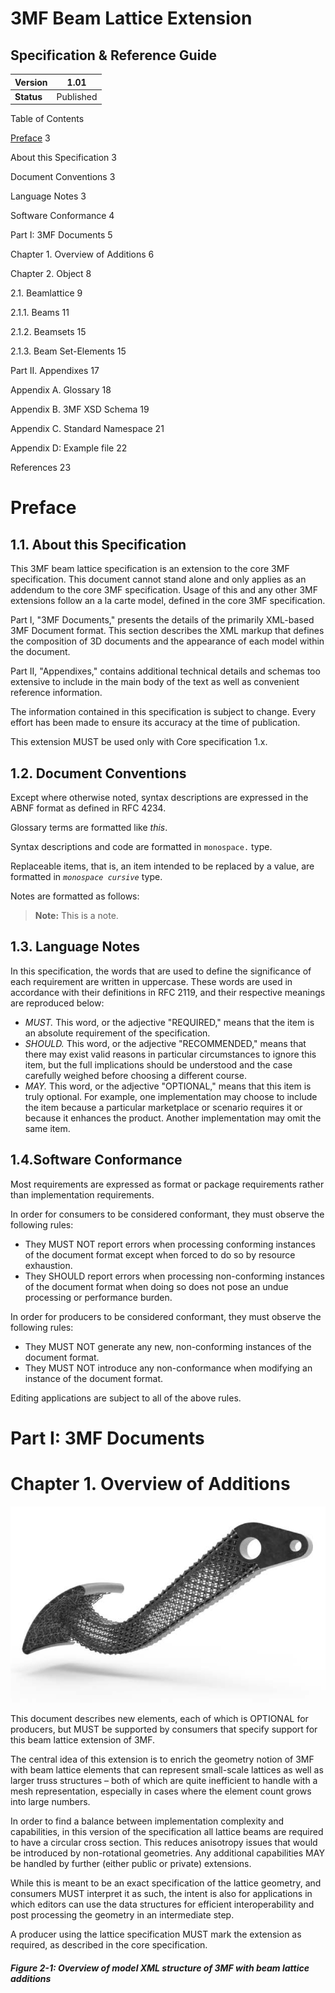 #
# 3MF Beam Lattice Extension

## Specification &amp; Reference Guide











| **Version** | 1.01 |
| --- | --- |
| **Status** | Published |

Table of Contents

[Preface](#preface)        3

About this Specification        3

Document Conventions        3

Language Notes        3

Software Conformance        4

Part I: 3MF Documents        5

Chapter 1. Overview of Additions        6

Chapter 2. Object        8

2.1.        Beamlattice        9

2.1.1.        Beams        11

2.1.2.        Beamsets        15

2.1.3.        Beam Set-Elements        15

Part II. Appendixes        17

Appendix A. Glossary        18

Appendix B. 3MF XSD Schema        19

Appendix C. Standard Namespace        21

Appendix D: Example file        22

References        23



# Preface

## 1.1. About this Specification

This 3MF beam lattice specification is an extension to the core 3MF specification. This document cannot stand alone and only applies as an addendum to the core 3MF specification. Usage of this and any other 3MF extensions follow an a la carte model, defined in the core 3MF specification.

Part I, &quot;3MF Documents,&quot; presents the details of the primarily XML-based 3MF Document format. This section describes the XML markup that defines the composition of 3D documents and the appearance of each model within the document.

Part II, &quot;Appendixes,&quot; contains additional technical details and schemas too extensive to include in the main body of the text as well as convenient reference information.

The information contained in this specification is subject to change. Every effort has been made to ensure its accuracy at the time of publication.

This extension MUST be used only with Core specification 1.x.

## 1.2. Document Conventions

Except where otherwise noted, syntax descriptions are expressed in the ABNF format as defined in RFC 4234.

Glossary terms are formatted like _this_.

Syntax descriptions and code are formatted in `monospace.` type.

Replaceable items, that is, an item intended to be replaced by a value, are formatted in _`monospace cursive`_ type.

Notes are formatted as follows:

>**Note:** This is a note.

## 1.3. Language Notes

In this specification, the words that are used to define the significance of each requirement are written in uppercase. These words are used in accordance with their definitions in RFC 2119, and their respective meanings are reproduced below:

- _MUST._ This word, or the adjective &quot;REQUIRED,&quot; means that the item is an absolute requirement of the specification.
- _SHOULD._ This word, or the adjective &quot;RECOMMENDED,&quot; means that there may exist valid reasons in particular circumstances to ignore this item, but the full implications should be understood and the case carefully weighed before choosing a different course.
- _MAY._ This word, or the adjective &quot;OPTIONAL,&quot; means that this item is truly optional. For example, one implementation may choose to include the item because a particular marketplace or scenario requires it or because it enhances the product. Another implementation may omit the same item.

## 1.4.Software Conformance

Most requirements are expressed as format or package requirements rather than implementation requirements.

In order for consumers to be considered conformant, they must observe the following rules:

- They MUST NOT report errors when processing conforming instances of the document format except when forced to do so by resource exhaustion.
- They SHOULD report errors when processing non-conforming instances of the document format when doing so does not pose an undue processing or performance burden.

In order for producers to be considered conformant, they must observe the following rules:

- They MUST NOT generate any new, non-conforming instances of the document format.
- They MUST NOT introduce any non-conformance when modifying an instance of the document format.

Editing applications are subject to all of the above rules.



# Part I: 3MF Documents

# Chapter 1. Overview of Additions

 ![Lattice image](beamlattice_image1.png)

This document describes new elements, each of which is OPTIONAL for producers, but MUST be supported by consumers that specify support for this beam lattice extension of 3MF.

The central idea of this extension is to enrich the geometry notion of 3MF with beam lattice elements that can represent small-scale lattices as well as larger truss structures – both of which are quite inefficient to handle with a mesh representation, especially in cases where the element count grows into large numbers.

In order to find a balance between implementation complexity and capabilities, in this version of the specification all lattice beams are required to have a circular cross section. This reduces anisotropy issues that would be introduced by non-rotational geometries. Any additional capabilities MAY be handled by further (either public or private) extensions.

While this is meant to be an exact specification of the lattice geometry, and consumers MUST interpret it as such, the intent is also for applications in which editors can use the data structures for efficient interoperability and post processing the geometry in an intermediate step.

A producer using the lattice specification MUST mark the extension as required, as described in the core specification.

##### Figure 2-1: Overview of model XML structure of 3MF with beam lattice additions
